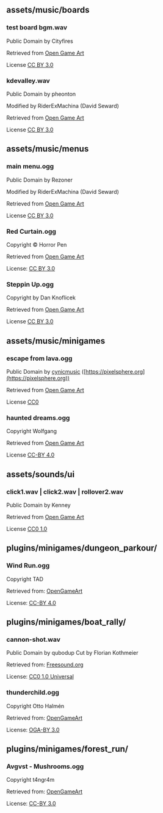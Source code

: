 ## assets/music/boards
### test board bgm.wav
Public Domain by Cityfires

Retrieved from [Open Game Art](https://opengameart.org/content/acrostics)

License [CC BY 3.0](http://creativecommons.org/licenses/by/3.0/)

### kdevalley.wav
Public Domain by pheonton

Modified by RiderExMachina (David Seward)

Retrieved from [Open Game Art](https://opengameart.org/content/one)

License [CC BY 3.0](http://creativecommons.org/licenses/by/3.0/)

## assets/music/menus
### main menu.ogg

Public Domain by Rezoner

Modified by RiderExMachina (David Seward)

Retrieved from [Open Game Art](https://opengameart.org/content/happy-arcade-tune)

License [CC BY 3.0](http://creativecommons.org/licenses/by/3.0/)

### Red Curtain.ogg
Copyright © Horror Pen

Retrieved from [Open Game Art](https://opengameart.org/content/red-curtain)

License: [CC BY 3.0](https://creativecommons.org/licenses/by/3.0/legalcode)

### Steppin Up.ogg

Copyright by Dan Knoflicek

Retrieved from [Open Game Art](https://opengameart.org/content/steppin-up)

License [CC BY 3.0](http://creativecommons.org/licenses/by/3.0/legalcode)

## assets/music/minigames
### escape from lava.ogg
Public Domain by [cynicmusic](https://cynicmusic.com) ([https://pixelsphere.org](https://pixelsphere.org))

Retrieved from [Open Game Art](https://opengameart.org/content/battle-theme-a)

License [CC0](http://creativecommons.org/publicdomain/zero/1.0/)

### haunted dreams.ogg

Copyright Wolfgang

Retrieved from [Open Game Art](https://opengameart.org/content/skeleton-waltz-theme)

License [CC-BY 4.0](https://creativecommons.org/licenses/by/4.0/legalcode)

## assets/sounds/ui
### click1.wav | click2.wav | rollover2.wav

Public Domain by Kenney

Retrieved from [Open Game Art](https://opengameart.org/content/51-ui-sound-effects-buttons-switches-and-clicks)

License [CC0 1.0](https://creativecommons.org/publicdomain/zero/1.0/)

## plugins/minigames/dungeon_parkour/
### Wind Run.ogg
Copyright TAD

Retrieved from: [OpenGameArt](https://opengameart.org/content/wind-run)

License: [CC-BY 4.0](https://creativecommons.org/licenses/by/4.0/legalcode)

## plugins/minigames/boat_rally/
### cannon-shot.wav
Public Domain by qubodup
Cut by Florian Kothmeier

Retrieved from: [Freesound.org](https://freesound.org/people/qubodup/sounds/187767/)

License: [CC0 1.0 Universal](https://creativecommons.org/publicdomain/zero/1.0/legalcode)

### thunderchild.ogg
Copyright Otto Halmén

Retrieved from: [OpenGameArt](https://opengameart.org/content/airship-thunderchild)

License: [OGA-BY 3.0](http://static.opengameart.org/OGA-BY-3.0.txt)

## plugins/minigames/forest_run/
### Avgvst - Mushrooms.ogg
Copyright t4ngr4m

Retrieved from: [OpenGameArt](https://opengameart.org/content/mushrooms-0)

License: [CC-BY 3.0](https://creativecommons.org/licenses/by/3.0/legalcode)
